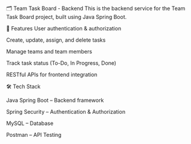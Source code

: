🗂️ Team Task Board - Backend
This is the backend service for the Team Task Board project, built using Java Spring Boot.

🚀 Features
User authentication & authorization

Create, update, assign, and delete tasks

Manage teams and team members

Track task status (To-Do, In Progress, Done)

RESTful APIs for frontend integration

🛠️ Tech Stack

Java Spring Boot – Backend framework

Spring Security – Authentication & Authorization

MySQL – Database

Postman – API Testing
